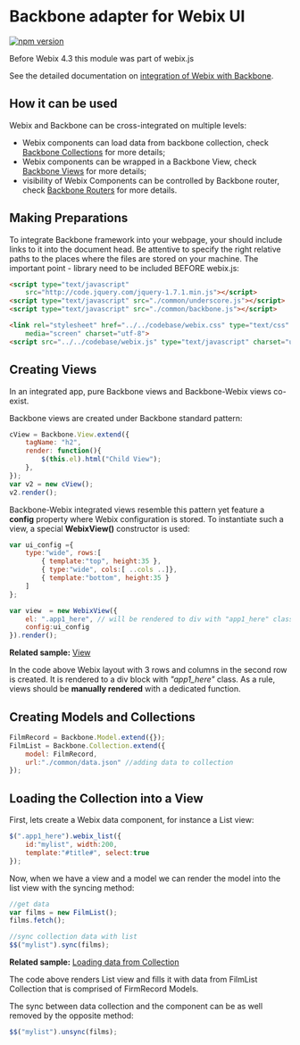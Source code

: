 Backbone adapter for Webix UI
==========================

[![npm version](https://badge.fury.io/js/webix-backbone.svg)](https://badge.fury.io/js/webix-backbone)

Before Webix 4.3 this module was part of webix.js

See the detailed documentation on [integration of Webix with Backbone](http://docs.webix.com/desktop__backbone.html).

How it can be used
-------------

Webix and Backbone can be cross-integrated on multiple levels:

- Webix components can load data from backbone collection, check [Backbone Collections](http://docs.webix.com/desktop__backbone_collections.html) for more details;
- Webix components can be wrapped in a Backbone View, check [Backbone Views](http://docs.webix.com/desktop__backbone_views.html) for more details;
- visibility of Webix Components can be controlled by Backbone router, check [Backbone Routers](http://docs.webix.com/desktop__backbone_routers.html) for more details.

Making Preparations
------------------

To integrate Backbone framework into your webpage, your should include links to it into the document head. Be attentive to specify the right relative paths to the places where the files
are stored on your machine. The important point - library need to be included BEFORE webix.js: 

~~~html
<script type="text/javascript" 
	src="http://code.jquery.com/jquery-1.7.1.min.js"></script>
<script type="text/javascript" src="./common/underscore.js"></script>
<script type="text/javascript" src="./common/backbone.js"></script>

<link rel="stylesheet" href="../../codebase/webix.css" type="text/css" 
	media="screen" charset="utf-8">
<script src="../../codebase/webix.js" type="text/javascript" charset="utf-8"></script>
~~~


Creating Views
-----------------

In an integrated app, pure Backbone views and Backbone-Webix views co-exist. 

Backbone views are created under Backbone standard pattern:

~~~js
cView = Backbone.View.extend({
	tagName: "h2",
	render: function(){
		$(this.el).html("Child View");
	},
});
var v2 = new cView();
v2.render();
~~~

Backbone-Webix integrated views resemble this pattern yet feature a **config** property where Webix configuration is stored. To instantiate such a view, a special **WebixView()** constructor is used:

~~~js
var ui_config ={
	type:"wide", rows:[
		{ template:"top", height:35 },
		{ type:"wide", cols:[ ..cols ..]},
		{ template:"bottom", height:35 }
	]
};

var view  = new WebixView({
	el: ".app1_here", // will be rendered to div with "app1_here" class
	config:ui_config
}).render();
~~~

**Related sample:** [View](https://webix-hub.github.io/webix-backbone/samples/01_view.html)

In the code above Webix layout with 3 rows and columns in the second row is created. It is rendered to a div block with *"app1_here"* class. As a rule, views should be **manually rendered** 
with a dedicated function. 


Creating Models and Collections
------------------------

~~~js
FilmRecord = Backbone.Model.extend({});
FilmList = Backbone.Collection.extend({
	model: FilmRecord,
	url:"./common/data.json" //adding data to collection
});
~~~

Loading the Collection into a View
-------------------------

First, lets create a Webix data component, for instance a List view:

~~~js
$(".app1_here").webix_list({
	id:"mylist", width:200,
	template:"#title#", select:true
});
~~~

Now, when we have a view and a model we can render the model into the list view with the syncing method:

~~~js
//get data
var films = new FilmList();
films.fetch();

//sync collection data with list 
$$("mylist").sync(films);
~~~

**Related sample:** [Loading data from Collection](https://webix-hub.github.io/webix-backbone/samples/03_load_collection.html)

The code above renders List view and fills it with data from FilmList Collection that is comprised of FirmRecord Models.

The sync between data collection and the component can be as well removed by the opposite method: 

~~~js
$$("mylist").unsync(films);
~~~
